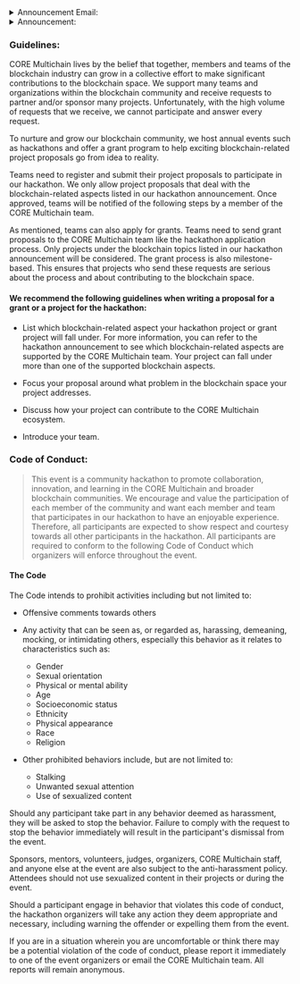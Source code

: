 <details><summary>Announcement Email:</summary>
<p>

### Calling all blockchain enthusiasts!

CORE Multichain is building the future through blockchain technology and is looking to expand its team. We are looking for AI researchers, university professors, computer scientists, mathematicians, cryptographers, and data scientists to join our team.

We also offer a grant program for projects that will add value to the CORE Multichain ecosystem. Grants are available for the following project categories:
- Tools for development and deployment (e.g., IDEs and SDKs for side chains)
- Runtime Modules related to interoperability, governance, and consensus
- Ecosystem developers like wallets and exchanges.
- Monitoring, such as block explorers and off-chain data services
- Distributed file system developers
- Bridge integrators

Since CORE is centered around its community, we want the developer, science, and academic communities to join our efforts to help us enhance our ecosystem. Therefore, we encourage project proposals. These proposals can be related to any-blockchain related topics such as blockchain consensus protocols, smart contracts, sharding, etc. We are also interested in other fields such as AI, machine learning, game theory, cloud computing, and 5G.

If you are interested in joining the CORE Multichain team or have a project that you believe can add value to CORE Multichain and blockchain technology as a whole, then feel free to contact us.

:+1: We look forward to hearing from you! :smiling_face_with_three_hearts:

</p>
</details>
<details><summary>Announcement:</summary>
<p>

#### CORE Multichain is a blockchain movement that aims to solve scalability, interoperability, and throughput problems while increasing user privacy and usability.

We strive to make significant contributions towards Web3 technology by promoting innovation in the blockchain and digital currency space. In our efforts to maximize innovation in the blockchain technology and Web3 space, we are excited to announce that CORE Multichain will be hosting a hackathon! Developers from across the globe will be able to participate in this hackathon to create the next best innovation in blockchain technology.

Since blockchain technology is in its infancy, there is a lot of room for innovation. However, we are looking for developers that can innovate in the following aspects of blockchain and cryptocurrency technology:

* Consensus Protocols
* Smart Contracts
* Sharding
* Scalability
* Security and Privacy
* Data Analytics
* Artificial Intelligence
* Machine Learning
* Game Theory
* Cloud Computing
* Edge Computing
* 5G and Beyond

> Developers can either choose one of the aspects or touch on multiple aspects in their solution. 
</p>
</details>

### Guidelines:

CORE Multichain lives by the belief that together, members and teams of the blockchain industry can grow in a collective effort to make significant contributions to the blockchain space. We support many teams and organizations within the blockchain community and receive requests to partner and/or sponsor many projects. Unfortunately, with the high volume of requests that we receive, we cannot participate and answer every request.

To nurture and grow our blockchain community, we host annual events such as hackathons and offer a grant program to help exciting blockchain-related project proposals go from idea to reality.

Teams need to register and submit their project proposals to participate in our hackathon. We only allow project proposals that deal with the blockchain-related aspects listed in our hackathon announcement. Once approved, teams will be notified of the following steps by a member of the CORE Multichain team.

As mentioned, teams can also apply for grants. Teams need to send grant proposals to the CORE Multichain team like the hackathon application process. Only projects under the blockchain topics listed in our hackathon announcement will be considered. The grant process is also milestone-based. This ensures that projects who send these requests are serious about the process and about contributing to the blockchain space.

#### We recommend the following guidelines when writing a proposal for a grant or a project for the hackathon:

- List which blockchain-related aspect your hackathon project or grant project will fall under.
    For more information, you can refer to the hackathon announcement to see which blockchain-related aspects are supported by the CORE Multichain team. Your project can fall under more than one of the supported blockchain aspects.

- Focus your proposal around what problem in the blockchain space your project addresses.

- Discuss how your project can contribute to the CORE Multichain ecosystem.

- Introduce your team.

### Code of Conduct:

> This event is a community hackathon to promote collaboration, innovation, and learning in the CORE Multichain and broader blockchain communities. We encourage and value the participation of each member of the community and want each member and team that participates in our hackathon to have an enjoyable experience. Therefore, all participants are expected to show respect and courtesy towards all other participants in the hackathon. All participants are required to conform to the following Code of Conduct which organizers will enforce throughout the event.

#### The Code

The Code intends to prohibit activities including but not limited to:

- Offensive comments towards others
- Any activity that can be seen as, or regarded as, harassing, demeaning, mocking, or       intimidating others, especially this behavior as it relates to characteristics such as:

    * Gender
    * Sexual orientation
    * Physical or mental ability
    * Age
    * Socioeconomic status
    * Ethnicity
    * Physical appearance
    * Race
    * Religion

- Other prohibited behaviors include, but are not limited to:
    * Stalking
    * Unwanted sexual attention
    * Use of sexualized content

Should any participant take part in any behavior deemed as harassment, they will be asked to stop the behavior. Failure to comply with the request to stop the behavior immediately will result in the participant's dismissal from the event. 

Sponsors, mentors, volunteers, judges, organizers, CORE Multichain staff, and anyone else at the event are also subject to the anti-harassment policy. Attendees should not use sexualized content in their projects or during the event.

Should a participant engage in behavior that violates this code of conduct, the hackathon organizers will take any action they deem appropriate and necessary, including warning the offender or expelling them from the event.

If you are in a situation wherein you are uncomfortable or think there may be a potential violation of the code of conduct, please report it immediately to one of the event organizers or email the CORE Multichain team. All reports will remain anonymous.